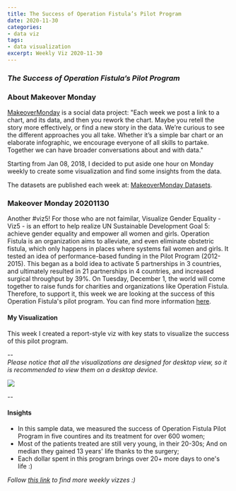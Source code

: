 ```yaml
---
title: The Success of Operation Fistula’s Pilot Program
date: 2020-11-30
categories:
- data viz
tags:
- data visualization
excerpt: Weekly Viz 2020-11-30
---
```


### *The Success of Operation Fistula’s Pilot Program*


### About Makeover Monday

[MakeoverMonday](http://www.makeovermonday.co.uk/) is a social data project:
"Each week we post a link to a chart, and its data, and then you rework the chart.
Maybe you retell the story more effectively, or find a new story in the data.
We’re curious to see the different approaches you all take. Whether it’s a simple bar chart or an elaborate infographic, we encourage everyone of all skills to partake.
Together we can have broader conversations about and with data."

Starting from Jan 08, 2018, I decided to put aside one hour on Monday weekly to create some visualization and find some insights from the data.

The datasets are published each week at: [MakeoverMonday Datasets](http://www.makeovermonday.co.uk/data/).

### Makeover Monday 20201130

Another #viz5! For those who are not faimilar, Visualize Gender Equality - Viz5 - is an effort to help realize UN Sustainable Development Goal
5: achieve gender equality and empower all women and girls. Operation Fistula is an organization aims to alleviate, and even eliminate obstetric fistula, which  only happens in places where systems fail women and girls. It tested an idea of performance-based funding in the Pilot Program (2012-2015). This began as a bold idea to activate 5 partnerships in 3 countries, and ultimately resulted in 21 partnerships in 4 countries, and increased surgical throughput by 39%. On Tuesday, December 1, the world will come together to raise funds for charities and organizations like Operation Fistula. Therefore, to support it, this week we are looking at the success of this Operation Fistula's pilot program. You can find more information [here](https://data.world/makeovermonday/2020w48/workspace/file?filename=Info+Pack+-+Visualize+Gender+Equality+Data+Set+%2310.pdf).  

#### My Visualization

This week I created a report-style viz with key stats to visualize the success of this pilot program.  

--  
*Please notice that all the visualizations are designed for desktop view, so it is recommended to view them on a desktop device.*  

<div class='tableauPlaceholder' id='viz1606793563832' style='position: relative'>
<noscript><a href='#'>
  <img alt=' ' src='https:&#47;&#47;public.tableau.com&#47;static&#47;images&#47;Ma&#47;MakeOverMonday20201130ThesuccessofOperationFistulasPilotProgram&#47;OperationFistula&#47;1_rss.png' style='border: none' />
</a></noscript>
<object class='tableauViz'  style='display:none;'>
  <param name='host_url' value='https%3A%2F%2Fpublic.tableau.com%2F' />
  <param name='embed_code_version' value='3' /> 
  <param name='site_root' value='' />
  <param name='name' value='MakeOverMonday20201130ThesuccessofOperationFistulasPilotProgram&#47;OperationFistula' />
  <param name='tabs' value='no' />
  <param name='toolbar' value='yes' />
  <param name='static_image' value='https:&#47;&#47;public.tableau.com&#47;static&#47;images&#47;Ma&#47;MakeOverMonday20201130ThesuccessofOperationFistulasPilotProgram&#47;OperationFistula&#47;1.png' />
  <param name='animate_transition' value='yes' />
  <param name='display_static_image' value='yes' />
  <param name='display_spinner' value='yes' />
  <param name='display_overlay' value='yes' />
  <param name='display_count' value='yes' />
  <param name='language' value='en' />
</object></div>          
<script type='text/javascript'>   
  var divElement = document.getElementById('viz1606793563832');   
  var vizElement = divElement.getElementsByTagName('object')[0];           
  if ( divElement.offsetWidth > 800 ) { vizElement.style.width='800px';vizElement.style.height='827px';} else if ( divElement.offsetWidth > 500 ) { vizElement.style.width='800px';vizElement.style.height='827px';} else { vizElement.style.width='100%';vizElement.style.height='777px';}     
  var scriptElement = document.createElement('script');       
  scriptElement.src = 'https://public.tableau.com/javascripts/api/viz_v1.js';    
  vizElement.parentNode.insertBefore(scriptElement, vizElement);              
</script>
  
  
--  

#### Insights
* In this sample data, we measured the success of Operation Fistula Pilot Program in five countires and its treatment for over 600 women;  
* Most of the patients treated are still very young, in their 20-30s; And on median they gained 13 years' life thanks to the surgery;  
* Each dollar spent in this program brings over 20+ more days to one's life :)  


*Follow [this link](https://yudong-94.github.io/personal-website/project/MakeOverMonday2020/) to find more weekly vizzes :)*